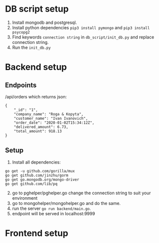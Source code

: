 # DB script setup

1. Install mongodb and postgresql.
2. Install python dependencies `pip3 install pymongo` and `pip3 install psycopg2`
3. Find keywords `connection string` in `db_script/init_db.py` and replace connection string.
4. Run the `init_db.py`

# Backend setup

## Endpoints

/api/orders which returns json:
```
{
    "_id": "1",
    "company_name": "Roga & Kopyta",
    "customer_name": "Ivan Ivanovich",
    "order_date": "2020-01-02T15:34:12Z",
    "delivered_amount": 6.73,
    "total_amount": 918.13
}
```

## Setup

1. Install all dependencies:
```
go get -u github.com/gorilla/mux
go get github.com/jinzhu/gorm
go get go.mongodb.org/mongo-driver
go get github.com/lib/pq
```

2. go to pghelper/pghelper.go change the connection string to suit your environment
3. go to mongohelper/mongohelper.go and do the same.
4. run the server `go run backend/main.go`.
5. endpoint will be served in localhost:9999

# Frontend setup
